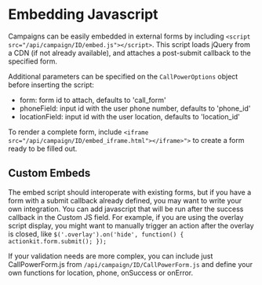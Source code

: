 
Embedding Javascript
===========

Campaigns can be easily embedded in external forms by including `<script src="/api/campaign/ID/embed.js"></script>`. 
This script loads jQuery from a CDN (if not already available), and attaches a post-submit callback to the specified form.

Additional parameters can be specified on the `CallPowerOptions` object before inserting the script:

* form: form id to attach, defaults to 'call_form'
* phoneField: input id with the user phone number, defaults to 'phone_id'
* locationField: input id with the user location, defaults to 'location_id'

To render a complete form, include `<iframe src="/api/campaign/ID/embed_iframe.html"></iframe>">` to create a form ready to be filled out.

Custom Embeds
-------------

The embed script should interoperate with existing forms, but if you have a form with a submit callback already defined, you may want to write your own integration. You can add javascript that will be run after the success callback in the Custom JS field. For example, if you are using the overlay script display, you might want to manually trigger an action after the overlay is closed, like `$('.overlay').on('hide', function() { actionkit.form.submit(); });`

If your validation needs are more complex, you can include just CallPowerForm.js from `/api/campaign/ID/CallPowerForm.js` and define your own functions for location, phone, onSuccess or onError.
